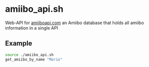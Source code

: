 # amiibo_api.sh
Web-API for [amiiboapi.com](https://amiiboapi.com) an Amiibo database that holds all amiibo information in a single API

## Example
```bash
source ./amiibo_api.sh
get_amiibo_by_name "Mario"
```
